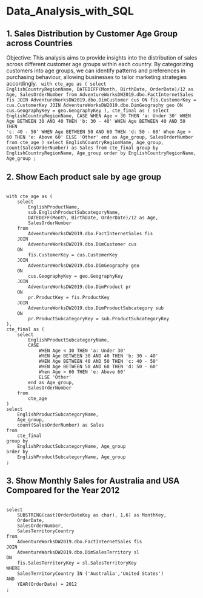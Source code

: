 # Data_Analysis_with_SQL
## 1. Sales Distribution by Customer Age Group across Countries
Objective: This analysis aims to provide insights into the distribution of sales across different customer age groups within each country. By categorizing customers into age groups, we can identify patterns and preferences in purchasing behaviour, allowing businesses to tailor marketing strategies accordingly.
<code>
with cte_age as (
	select 
		EnglishCountryRegionName,
		DATEDIFF(Month, BirthDate, OrderDate)/12 as Age,
		SalesOrderNumber
	from
		AdventureWorksDW2019.dbo.FactInternetSales fis
	JOIN
		AdventureWorksDW2019.dbo.DimCustomer cus
	ON
		fis.CustomerKey = cus.CustomerKey
	JOIN
		AdventureWorksDW2019.dbo.DimGeography geo
	ON
		cus.GeographyKey = geo.GeographyKey
),
cte_final as (
	select 
		EnglishCountryRegionName,
		CASE
			WHEN Age < 30 THEN 'a: Under 30'
			WHEN Age BETWEEN 30 AND 40 THEN 'b: 30 - 40'
			WHEN Age BETWEEN 40 AND 50 THEN 'c: 40 - 50'
			WHEN Age BETWEEN 50 AND 60 THEN 'd: 50 - 60'
			When Age > 60 THEN 'e: Above 60'
			ELSE 'Other'
		end as Age_group,
		SalesOrderNumber
	from 
		cte_age
)
select 
	EnglishCountryRegionName, 
	Age_group, 
	count(SalesOrderNumber) as Sales 
from 
	cte_final
group by 
	EnglishCountryRegionName, Age_group
order by 
	EnglishCountryRegionName, Age_group
;
</code>

## 2. Show Each product sale by age group

<code>
with cte_age as (
	select 
		EnglishProductName,
		sub.EnglishProductSubcategoryName,
		DATEDIFF(Month, BirthDate, OrderDate)/12 as Age,
		SalesOrderNumber
	from
		AdventureWorksDW2019.dbo.FactInternetSales fis
	JOIN
		AdventureWorksDW2019.dbo.DimCustomer cus
	ON
		fis.CustomerKey = cus.CustomerKey
	JOIN
		AdventureWorksDW2019.dbo.DimGeography geo
	ON
		cus.GeographyKey = geo.GeographyKey
	JOIN
		AdventureWorksDW2019.dbo.DimProduct pr
	ON
		pr.ProductKey = fis.ProductKey
	JOIN
		AdventureWorksDW2019.dbo.DimProductSubcategory sub
	ON
		pr.ProductSubcategoryKey = sub.ProductSubcategoryKey
),
cte_final as (
	select 
		EnglishProductSubcategoryName,
		CASE
			WHEN Age < 30 THEN 'a: Under 30'
			WHEN Age BETWEEN 30 AND 40 THEN 'b: 30 - 40'
			WHEN Age BETWEEN 40 AND 50 THEN 'c: 40 - 50'
			WHEN Age BETWEEN 50 AND 60 THEN 'd: 50 - 60'
			When Age > 60 THEN 'e: Above 60'
			ELSE 'Other'
		end as Age_group,
		SalesOrderNumber
	from 
		cte_age
)
select 
	EnglishProductSubcategoryName, 
	Age_group, 
	count(SalesOrderNumber) as Sales 
from 
	cte_final
group by 
	EnglishProductSubcategoryName, Age_group
order by 
	EnglishProductSubcategoryName, Age_group
;
</code>

## 3. Show Monthly Sales for Australia and USA Compoared for the Year 2012

<code>
select 
	SUBSTRING(cast(OrderDateKey as char), 1,6) as MonthKey,
	OrderDate,
	SalesOrderNumber,
	SalesTerritoryCountry
from
	AdventureWorksDW2019.dbo.FactInternetSales fis
JOIN
	AdventureWorksDW2019.dbo.DimSalesTerritory sl
ON
	fis.SalesTerritoryKey = sl.SalesTerritoryKey
WHERE 
	SalesTerritoryCountry IN ('Australia','United States')
AND
	YEAR(OrderDate) = 2012
;
</code>


